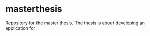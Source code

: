 # masterthesis
Repository for the master thesis. The thesis is about developing an application for 
